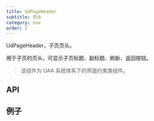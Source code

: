 ```yaml
---
title: UdPageHeader
subtitle: 页头
category: nav
order: 2
---
```


UdPageHeader，子页页头。

用于子页的页头，可显示子页标题、副标题、刷新、返回按钮。

> 该组件为 UAA 系统体系下的界面约束类组件。

## API

<!-- ud-ts("index.tsx", "IUdPageHeaderProps") -->

## 例子

<!-- ud-demo("基本用法", "最基本的用法", "demos/basic.tsx") -->

<!-- ud-demo("后退按钮", "默认后退按钮是返回上一页", "demos/back.tsx") -->

<!-- ud-demo("刷新按钮", "刷新按钮点击逻辑需要自己实现", "demos/refresh.tsx") -->
